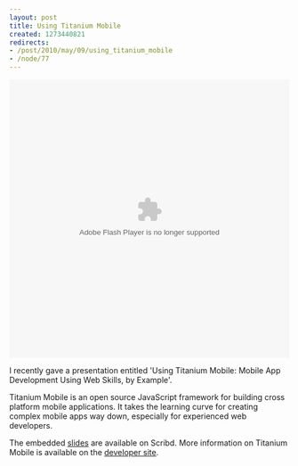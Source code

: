 ```yaml
--- 
layout: post
title: Using Titanium Mobile
created: 1273440821
redirects:
- /post/2010/may/09/using_titanium_mobile
- /node/77
---
```

<object id="doc_312628330646763" name="doc_312628330646763" height="500" width="100%" type="application/x-shockwave-flash" data="http://d1.scribdassets.com/ScribdViewer.swf" style="outline:none;" rel="media:presentation" resource="http://d1.scribdassets.com/ScribdViewer.swf?document_id=31118485&access_key=key-l76exl75nd4wp34jefl&page=1&viewMode=slideshow" xmlns:media="http://search.yahoo.com/searchmonkey/media/" xmlns:dc="http://purl.org/dc/terms/" > <param name="movie" value="http://d1.scribdassets.com/ScribdViewer.swf"> <param name="wmode" value="opaque"> <param name="bgcolor" value="#ffffff"> <param name="allowFullScreen" value="true"> <param name="allowScriptAccess" value="always"> <param name="FlashVars" value="document_id=31118485&access_key=key-l76exl75nd4wp34jefl&page=1&viewMode=slideshow"> <embed id="doc_312628330646763" name="doc_312628330646763" src="http://d1.scribdassets.com/ScribdViewer.swf?document_id=31118485&access_key=key-l76exl75nd4wp34jefl&page=1&viewMode=slideshow" type="application/x-shockwave-flash" allowscriptaccess="always" allowfullscreen="true" height="500" width="100%" wmode="opaque" bgcolor="#ffffff"></embed> </object>

I recently gave a presentation entitled 'Using Titanium Mobile: Mobile App Development Using Web Skills, by Example'.

Titanium Mobile is an open source JavaScript framework for building cross platform mobile applications. It takes the learning curve for creating complex mobile apps way down, especially for experienced web developers.

The embedded <a href="http://www.scribd.com/documents/31118485/Using-Titanium-Mobile">slides</a> are available on Scribd. More information on Titanium Mobile is available on the <a href="http://developer.appcelerator.com/">developer site</a>.
